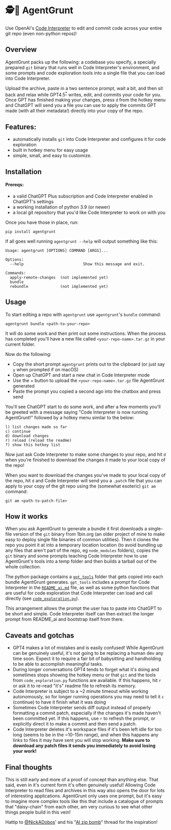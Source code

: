 # 🕵🧰 AgentGrunt ️

Use OpenAI's [Code Interpreter](https://openai.com/blog/chatgpt-plugins#code-interpreter) to edit and commit code across your entire git repo (even non-python repos)!

## Overview

AgentGrunt packs up the following: a codebase you specify, a specially prepared `git` binary that runs well in Code Interpreter's environment, and some prompts and code exploration tools into a single file that you can load into Code Interpreter.

Upload the archive, paste in a two sentence prompt, wait a bit, and then sit back and relax while GPT4.5<sup><a href="https://twitter.com/swyx/status/1678512823457165312?s=20">*</a></sup> writes, edit, and commits your code for you. Once GPT has finished making your changes, press `d` from the hotkey menu and ChatGPT will send you a file you can use to apply the commits GPT made (with all their metadata!) directly into your copy of the repo.

## Features:

- automatically installs `git` into Code Interpreter and configures it for code exploration 
- built in hotkey menu for easy usage
- simple, small, and easy to customize.

## Installation
#### Prereqs:

- a valid ChatGPT Plus subscription and Code Interpreter enabled in ChatGPT's settings
- a working installation of python 3.9 (or newer)
- a local git repository that you'd like Code Interpreter to work on with you

Once you have those in place, run:

```shell
pip install agentgrunt
```

If all goes well running `agentgrunt --help` will output something like this:

```
Usage: agentgrunt [OPTIONS] COMMAND [ARGS]...

Options:
  --help                          Show this message and exit.

Commands:
  apply-remote-changes  (not implemented yet)
  bundle
  rebundle              (not implemented yet)

```

## Usage

To start editing a repo with `agentgrunt` use `agentgrunt`'s `bundle` command:

```shell
agentgrunt bundle <path-to-your-repo>
```
It will do some work and then print out some instructions. When the process has completed you'll have a new file called `<your-repo-name>.tar.gz` in your current folder. 

Now do the following:
- Copy the short prompt `agentgrunt` prints out to the clipboard (or just say `y` when prompted if on macOS)
- Open up ChatGPT and start a new chat in Code Interpreter mode
- Use the +  button to upload the `<your-repo-name>.tar.gz` file AgentGrunt generated
- Paste the prompt you copied  a second ago into the chatbox and press send

You'll see ChatGPT start to do some work, and after a few moments you'll be greeted with a message saying "Code Interpreter is now running AgentGrunt!" followed by a hotkey menu similar to the below:

```
l) list changes made so far
c) continue 
d) download changes
r) reload (reload the readme)
?) show this hotkey list
```

Now just ask Code Interpreter to make some changes to your repo, and hit `d` when you're finished to download the changes it made to your local copy of the repo!

When you want to download the changes you've made to your local copy of the repo, hit `d`  and Code Interpreter will send you a `.patch` file that you can apply to your copy of the git repo using the (somewhat esoteric) `git am` command:

```shell
git am <path-to-patch-file>
```

## How it works

When you ask AgentGrunt to generate a bundle it first downloads a single-file version of the `git`  binary from 1bin.org (an older project of mine to make easy to deploy single file binaries of common utilities). Then it clones the repo you point it at into a temporary location location (to avoid bundling up any files that aren't part of the repo, eg `node_modules` folders), copies the `git` binary and some prompts teaching Code Interpreter how to use AgentGrunt's tools into a temp folder and then builds a tarball out of the whole collection.

The python package contains a [`gpt_tools`](agentgrunt/gpt_tools) folder that gets copied into each bundle AgentGrunt generates. `gpt_tools` includes a prompt for Code Interpreter in the [`README_ai.md`](agentgrunt/gpt_tools/README_ai.md) file, as well as some python functions that are useful for code exploration that Code Interpreter can load and call directly (see [`code_exploration.py`](agentgrunt/gpt_tools/code_exploration.py)).

This arrangement allows the prompt the user has to paste into ChatGPT to be short and simple. Code Interpreter itself can then extract the longer prompt from README_ai and bootstrap itself from there.

## Caveats and gotchas

- GPT4 makes a lot of mistakes and is easily confused! While AgentGrunt can be genuinely useful, it's not going to be replacing a human dev any time soon. Expect it to require a fair bit of babysitting and handholding to be able to accomplish meaningful tasks.
- During longer conversations GPT4 tends to forget what it's doing and sometimes stops showing the hotkey menu or that `git` and the tools from `code_exploration.py` functions are available. If this happens, hit `r`  or ask it to re-read "it's" readme file to refresh its memory.
- Code Interpreter is subject to a ~2 minute timeout while working autonomously, so for longer running operations you may need to tell it `c` (continue) to have it finish what it was doing
- Sometimes Code Interpreter sends diff output instead of properly formatting a commit patch, especially if the changes it's made haven't been committed yet. If this happens, use `r` to refresh the prompt, or explicitly direct it to make a commit and then send a patch.
- Code Interpreter deletes it's workspace files if it's been left idle for too long (seems to be in the ~10-15m range), and when this happens any links to files it may have sent you will stop working. **Make sure to download any patch files it sends you immediately to avoid losing your work!** 

##  Final thoughts

This is still early and more of a proof of concept than anything else. That said, even in it's current form it's often genuinely useful! Allowing Code Interpreter to read files and archives in this way also opens the door for lots of interesting applications. AgentGrunt only uses one prompt, but it's easy to imagine more complex tools like this that include a catalogue of prompts that "daisy-chain" from each other, am very curious to see what other things people build in this vein!

Hattip to [@NickADobos](https://twitter.com/NickADobos)' and his "[AI zip bomb](https://twitter.com/NickADobos/status/1687938356813180928)" thread for the inspiration!

